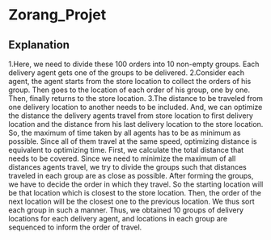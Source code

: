 # Zorang_Projet
## Explanation
1.Here, we need to divide these 100 orders into 10  non-empty groups. Each delivery agent gets one of the groups to be delivered. 
2.Consider each agent, the agent starts from the store location to collect the orders of his group. Then goes to the location of each order of his group, one by one. Then, finally returns to the store location.
3.The distance to be traveled from one delivery location to another needs to be included. And, we can optimize the distance the delivery agents travel from store location to first delivery location and the distance from his last delivery location to the store location. So, the maximum of time taken by all agents has to be as minimum as possible. Since all of them travel at the same speed, optimizing distance is equivalent to optimizing time. 
First, we calculate the total distance that needs to be covered. Since we need to minimize the maximum of all distances agents travel, we try to divide the groups such that distances traveled in each group are as close as possible. After forming the groups, we have to decide the order in which they travel. So the starting location will be that location which is closest to the store location. Then, the order of the next location will be the closest one to the previous location. We thus sort each group in such a manner.
Thus, we obtained 10 groups of delivery locations for each delivery agent, and locations in each group are sequenced to inform the order of travel.
